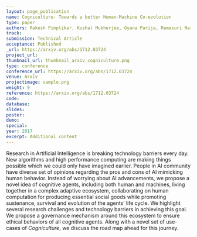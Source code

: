 ```yaml
---
layout: page_publication
name: Cogniculture- Towards a better Human-Machine Co-evolution
type: paper
authors: Rakesh Pimplikar, Kushal Mukherjee, Gyana Parija, Ramasuri Naraynam, Rohith Vallam, Harith Vishvakarma, Sarthak Ahuja, Ritwik Chaudhuri, Joydeep Mondal, Manish Kataria
track:
submission: Technical Article
acceptance: Published
_url: https://arxiv.org/abs/1712.03724
project_url:
thumbnail_url: thumbnail_arxiv_cogniculture.png
type: conference
conference_url: https://arxiv.org/abs/1712.03724
venue: Arxiv
projectimage: sample.png
weight: 9
reference: https://arxiv.org/abs/1712.03724
code:
database: 
slides: 
poster: 
demo: 
special: 
year: 2017
excerpt: Additional content
---
```

Research in Artificial Intelligence is breaking technology barriers
every day. New algorithms and high performance computing
are making things possible which we could only have
imagined earlier. People in AI community have diverse set of opinions regarding the
pros and cons of AI mimicking human behavior. Instead of
worrying about AI advancements, we propose a novel idea
of cognitive agents, including both human and machines, living
together in a complex adaptive ecosystem, collaborating
on human computation for producing essential social goods
while promoting sustenance, survival and evolution of the
agents’ life cycle. We highlight several research challenges
and technology barriers in achieving this goal. We propose a
governance mechanism around this ecosystem to ensure ethical
behaviors of all cognitive agents. Along with a novel set
of use-cases of <i>Cogniculture</i>, we discuss the road map ahead
for this journey.
